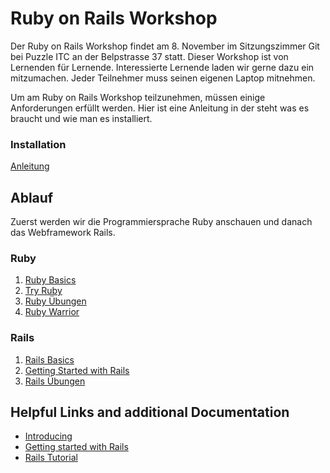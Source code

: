 # Ruby on Rails Workshop

Der Ruby on Rails Workshop findet am 8. November 
im Sitzungszimmer Git bei Puzzle ITC an der Belpstrasse 37 statt.
Dieser Workshop ist von Lernenden für Lernende. Interessierte Lernende laden wir gerne 
dazu ein mitzumachen. Jeder Teilnehmer muss seinen eigenen Laptop mitnehmen.

Um am Ruby on Rails Workshop teilzunehmen, müssen einige Anforderungen erfüllt werden. Hier ist eine Anleitung in der steht was es braucht und wie man es installiert.

### Installation
[Anleitung](homework/manual.md)

## Ablauf

Zuerst werden wir die Programmiersprache Ruby anschauen und danach das Webframework Rails.

### Ruby
1. [Ruby Basics](ruby/01_basics.md)
1. [Try Ruby](ruby/02_try_ruby.md)
1. [Ruby Übungen](ruby/03_exercises.md)
1. [Ruby Warrior](ruby/04_warrior.md)

### Rails
1. [Rails Basics](rails/01_basics.md)
1. [Getting Started with Rails](rails/02_getting_started.md)
1. [Rails Übungen](rails/03_exercises.md)

## Helpful Links and additional Documentation

- [Introducing](http://kottans.org/ruby-slides/public/rubybasics/#run-files)
- [Getting started with Rails](http://guides.rubyonrails.org/getting_started.html)
- [Rails Tutorial](https://www.tutorialspoint.com/ruby-on-rails/rails-directory-structure.htm)
